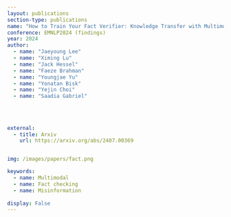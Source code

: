 ```yaml
---
layout: publications
section-type: publications
name: "How to Train Your Fact Verifier: Knowledge Transfer with Multimodal Open Models"
conference: EMNLP2024 (findings)
year: 2024
author:
  - name: "Jaeyoung Lee"
  - name: "Ximing Lu"
  - name: "Jack Hessel"
  - name: "Faeze Brahman"
  - name: "Youngjae Yu"
  - name: "Yonatan Bisk"
  - name: "Yejin Choi"
  - name: "Saadia Gabriel"
  
  
  
  
external:
  - title: Arxiv
    url: https://arxiv.org/abs/2407.00369


img: /images/papers/fact.png

keywords:
  - name: Multimodal
  - name: Fact checking
  - name: Misinformation
  
display: False
---
```

